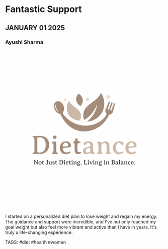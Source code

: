 # Fantastic Support
## JANUARY 01 2025
### Ayushi Sharma

![alt text](/assets/img/branding/logo-w-tagline.jpg)

I started on a personalized diet plan to lose weight and regain my energy. The guidance and support were incredible, and I've not only reached my goal weight but also feel more vibrant and active than I have in years. It's truly a life-changing experience.

TAGS: #diet #health #women